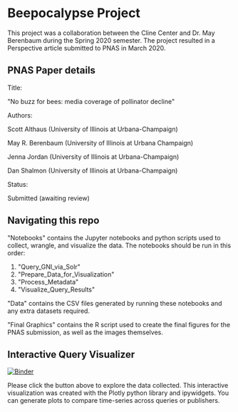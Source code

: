 # Beepocalypse Project

This project was a collaboration between the Cline Center and Dr. May Berenbaum during the Spring 2020 semester. The project resulted in a Perspective article submitted to PNAS in March 2020.

## PNAS Paper details
Title: 

"No buzz for bees: media coverage of pollinator decline" 

Authors:

Scott Althaus (University of Illinois at Urbana-Champaign)

May R. Berenbaum (University of Illinois at Urbana Champaign)

Jenna Jordan (University of Illinois at Urbana-Champaign)

Dan Shalmon (University of Illinois at Urbana-Champaign)

Status:

Submitted (awaiting review)

## Navigating this repo
"Notebooks" contains the Jupyter notebooks and python scripts used to collect, wrangle, and visualize the data. The notebooks should be run in this order:

1. "Query_GNI_via_Solr"
2. "Prepare_Data_for_Visualization"
3. "Process_Metadata"
4. "Visualize_Query_Results"

"Data" contains the CSV files generated by running these notebooks and any extra datasets required.

"Final Graphics" contains the R script used to create the final figures for the PNAS submission, as well as the images themselves.

## Interactive Query Visualizer
[![Binder](https://mybinder.org/badge_logo.svg)](https://mybinder.org/v2/gh/jenna-jordan/beepocalypse/master?urlpath=%2Fvoila%2Frender%2FNotebooks%2FVisualize_Query_Results.ipynb)

Please click the button above to explore the data collected. This interactive visualization was created with the Plotly python library and ipywidgets. You can generate plots to compare time-series across queries or publishers.
